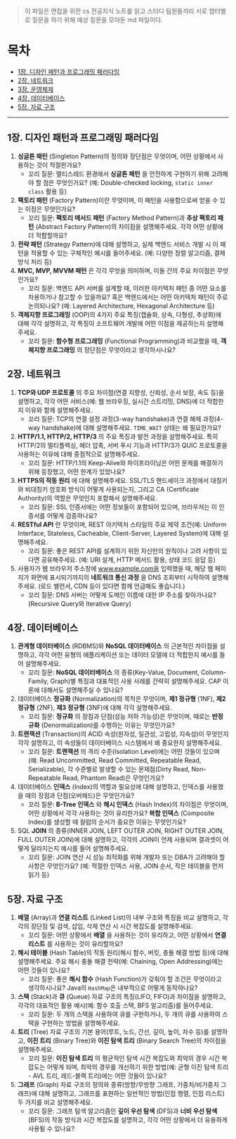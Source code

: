 > 이 파일은 면접을 위한 cs 전공지식 노트를 읽고 스터디 팀원들끼리 서로 챕터별로 질문을 하기 위해 예상 질문을 모아둔 md 파일이다.

# 목차

- [1장. 디자인 패턴과 프로그래밍 패러다임](#1장-디자인-패턴과-프로그래밍-패러다임)
- [2장. 네트워크](#2장-네트워크)
- [3장. 운영체제](#3장-운영체제)
- [4장. 데이터베이스](#4장-데이터베이스)
- [5장. 자료 구조](#5장-자료-구조)

---

## 1장. 디자인 패턴과 프로그래밍 패러다임

1.  **싱글톤 패턴** (Singleton Pattern)의 정의와 장단점은 무엇이며, 어떤 상황에서 사용하는 것이 적절한가요?
    - 꼬리 질문: 멀티스레드 환경에서 **싱글톤 패턴** 을 안전하게 구현하기 위해 고려해야 할 점은 무엇인가요? (예: Double-checked locking, `static inner class` 활용 등)
2.  **팩토리 패턴** (Factory Pattern)이란 무엇이며, 이 패턴을 사용함으로써 얻을 수 있는 이점은 무엇인가요?
    - 꼬리 질문: **팩토리 메서드 패턴** (Factory Method Pattern)과 **추상 팩토리 패턴** (Abstract Factory Pattern)의 차이점을 설명해주세요. 각각 어떤 상황에 더 적합할까요?
3.  **전략 패턴** (Strategy Pattern)에 대해 설명하고, 실제 백엔드 서비스 개발 시 이 패턴을 적용할 수 있는 구체적인 예시를 들어주세요. (예: 다양한 정렬 알고리즘, 결제 방식 처리 등)
4.  **MVC, MVP, MVVM 패턴** 은 각각 무엇을 의미하며, 이들 간의 주요 차이점은 무엇인가요?
    - 꼬리 질문: 백엔드 API 서버를 설계할 때, 이러한 아키텍처 패턴 중 어떤 요소를 차용하거나 참고할 수 있을까요? 혹은 백엔드에서는 어떤 아키텍처 패턴이 주로 논의되나요? (예: Layered Architecture, Hexagonal Architecture 등)
5.  **객체지향 프로그래밍** (OOP)의 4가지 주요 특징(캡슐화, 상속, 다형성, 추상화)에 대해 각각 설명하고, 각 특징이 소프트웨어 개발에 어떤 이점을 제공하는지 설명해주세요.
    - 꼬리 질문: **함수형 프로그래밍** (Functional Programming)과 비교했을 때, **객체지향 프로그래밍** 의 장단점은 무엇이라고 생각하시나요?

## 2장. 네트워크

1.  **TCP와 UDP 프로토콜** 의 주요 차이점(연결 지향성, 신뢰성, 순서 보장, 속도 등)을 설명하고, 각각 어떤 서비스(예: 웹 브라우징, 실시간 스트리밍, DNS)에 더 적합한지 이유와 함께 설명해주세요.
    - 꼬리 질문: TCP의 연결 설정 과정(3-way handshake)과 연결 해제 과정(4-way handshake)에 대해 설명해주세요. `TIME_WAIT` 상태는 왜 필요한가요?
2.  **HTTP/1.1, HTTP/2, HTTP/3** 의 주요 특징과 발전 과정을 설명해주세요. 특히 HTTP/2의 멀티플렉싱, 헤더 압축, 서버 푸시 기능과 HTTP/3가 QUIC 프로토콜을 사용하는 이유에 대해 중점적으로 설명해주세요.
    - 꼬리 질문: HTTP/1.1의 Keep-Alive와 파이프라이닝은 어떤 문제를 해결하기 위해 등장했고, 어떤 한계가 있었나요?
3.  **HTTPS의 작동 원리** 에 대해 설명해주세요. SSL/TLS 핸드셰이크 과정에서 대칭키와 비대칭키 암호화 방식이 어떻게 사용되는지, 그리고 CA (Certificate Authority)의 역할은 무엇인지 포함해서 설명해주세요.
    - 꼬리 질문: SSL 인증서에는 어떤 정보들이 포함되어 있으며, 브라우저는 이 인증서를 어떻게 검증하나요?
4.  **RESTful API** 란 무엇이며, REST 아키텍처 스타일의 주요 제약 조건(예: Uniform Interface, Stateless, Cacheable, Client-Server, Layered System)에 대해 설명해주세요.
    - 꼬리 질문: 좋은 REST API를 설계하기 위한 자신만의 원칙이나 고려 사항이 있다면 공유해주세요. (예: URI 설계, HTTP 메서드 활용, 상태 코드 응답 등)
5.  사용자가 웹 브라우저 주소창에 www.example.com을 입력했을 때, 해당 웹 페이지가 화면에 표시되기까지의 **네트워크 통신 과정** 을 DNS 조회부터 시작하여 설명해주세요. (로드 밸런서, CDN 등이 있다면 함께 언급해도 좋습니다.)
    - 꼬리 질문: DNS 서버는 어떻게 도메인 이름에 대한 IP 주소를 찾아가나요? (Recursive Query와 Iterative Query)

## 4장. 데이터베이스

1.  **관계형 데이터베이스** (RDBMS)와 **NoSQL 데이터베이스** 의 근본적인 차이점을 설명하고, 각각 어떤 유형의 애플리케이션 또는 데이터 모델에 더 적합한지 예시를 들어 설명해주세요.
    - 꼬리 질문: **NoSQL 데이터베이스** 의 종류(Key-Value, Document, Column-Family, Graph)별 특징과 대표적인 사용 사례를 간략히 설명해주세요. CAP 이론에 대해서도 설명해주실 수 있나요?
2.  데이터베이스 **정규화** (Normalization)의 목적은 무엇이며, **제1 정규형** (1NF), **제2 정규형** (2NF), **제3 정규형** (3NF)에 대해 각각 설명해주세요.
    - 꼬리 질문: **정규화** 의 장점과 단점(성능 저하 가능성)은 무엇이며, 때로는 **반정규화** (Denormalization)를 수행하는 이유는 무엇인가요?
3.  **트랜잭션** (Transaction)의 ACID 속성(원자성, 일관성, 고립성, 지속성)이 무엇인지 각각 설명하고, 이 속성들이 데이터베이스 시스템에서 왜 중요한지 설명해주세요.
    - 꼬리 질문: **트랜잭션** 의 격리 수준(Isolation Level)에는 어떤 것들이 있으며 (예: Read Uncommitted, Read Committed, Repeatable Read, Serializable), 각 수준별로 발생할 수 있는 문제점(Dirty Read, Non-Repeatable Read, Phantom Read)은 무엇인가요?
4.  데이터베이스 **인덱스** (Index)의 역할과 필요성에 대해 설명하고, 인덱스를 사용했을 때의 장점과 단점(오버헤드)은 무엇인가요?
    - 꼬리 질문: **B-Tree 인덱스** 와 **해시 인덱스** (Hash Index)의 차이점은 무엇이며, 어떤 상황에서 각각 사용하는 것이 유리한가요? **복합 인덱스** (Composite Index)를 생성할 때 컬럼의 순서가 중요한 이유는 무엇인가요?
5.  SQL **JOIN** 의 종류(INNER JOIN, LEFT OUTER JOIN, RIGHT OUTER JOIN, FULL OUTER JOIN)에 대해 설명하고, 각각의 JOIN이 언제 사용되며 결과셋이 어떻게 달라지는지 예시를 들어 설명해주세요.
    - 꼬리 질문: JOIN 연산 시 성능 최적화를 위해 개발자 또는 DBA가 고려해야 할 사항은 무엇인가요? (예: 적절한 인덱스 사용, JOIN 순서, 작은 테이블을 먼저 읽기 등)

## 5장. 자료 구조

1.  **배열** (Array)과 **연결 리스트** (Linked List)의 내부 구조와 특징을 비교 설명하고, 각각의 장단점 및 검색, 삽입, 삭제 연산 시 시간 복잡도를 설명해주세요.
    - 꼬리 질문: 어떤 상황에서 **배열** 을 사용하는 것이 유리하고, 어떤 상황에서 **연결 리스트** 를 사용하는 것이 유리할까요?
2.  **해시 테이블** (Hash Table)의 작동 원리(해시 함수, 버킷, 충돌 해결 방법 등)에 대해 설명해주세요. 주요 해시 충돌 해결 전략(예: Chaining, Open Addressing)에는 어떤 것들이 있나요?
    - 꼬리 질문: 좋은 **해시 함수** (Hash Function)가 갖춰야 할 조건은 무엇이라고 생각하시나요? Java의 `HashMap`은 내부적으로 어떻게 동작하나요?
3.  **스택** (Stack)과 **큐** (Queue) 자료 구조의 특징(LIFO, FIFO)과 차이점을 설명하고, 각각의 대표적인 활용 예시(예: 함수 호출 스택, BFS 알고리즘)를 들어주세요.
    - 꼬리 질문: 두 개의 스택을 사용하여 큐를 구현하거나, 두 개의 큐를 사용하여 스택을 구현하는 방법을 설명해주세요.
4.  **트리** (Tree) 자료 구조의 기본 용어(루트, 노드, 간선, 깊이, 높이, 차수 등)를 설명하고, **이진 트리** (Binary Tree)와 **이진 탐색 트리** (Binary Search Tree)의 차이점을 설명해주세요.
    - 꼬리 질문: **이진 탐색 트리** 의 평균적인 탐색 시간 복잡도와 최악의 경우 시간 복잡도는 어떻게 되며, 최악의 경우를 개선하기 위한 방법(예: 균형 이진 탐색 트리 - AVL 트리, 레드-블랙 트리)에는 어떤 것들이 있나요?
5.  **그래프** (Graph) 자료 구조의 정의와 종류(방향/무방향 그래프, 가중치/비가중치 그래프)에 대해 설명하고, 그래프를 표현하는 일반적인 방법(인접 행렬, 인접 리스트) 두 가지를 비교 설명해주세요.
    - 꼬리 질문: 그래프 탐색 알고리즘인 **깊이 우선 탐색** (DFS)과 **너비 우선 탐색** (BFS)의 작동 방식과 시간 복잡도를 설명하고, 각각 어떤 상황에서 더 유용하게 사용될 수 있나요?
